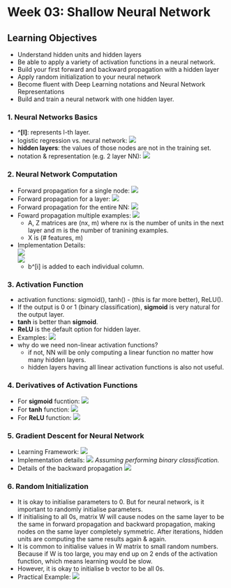 # Week 03: Shallow Neural Network

## Learning Objectives

* Understand hidden units and hidden layers
* Be able to apply a variety of activation functions in a neural network.
* Build your first forward and backward propagation with a hidden layer
* Apply random initialization to your neural network
* Become fluent with Deep Learning notations and Neural Network Representations
* Build and train a neural network with one hidden layer.

### 1. Neural Networks Basics
* __^[l]__: represents l-th layer. 
* logistic regression vs. neural network: 
![](./img/wk03_NN_vs_LR.png)
* __hidden layers__: the values of those nodes are not in the training set. 
* notation & representation (e.g. 2 layer NN):
![](./img/wk03_repre.png)

### 2. Neural Network Computation
*  Forward propagation for a single node: 
![](./img/wk03_FW_node_computation.png)
* Forward propagation for a layer: 
![](./img/wk03_FW_layer_computation.png)
* Forward propagation for the entire NN: 
![](./img/wk03_FW_NN_computation.png)
* Foward propagation multiple examples: 
![](./img/wk03_full_training_set.png)
	- A, Z matrices are (nx, m) where nx is the number of units in the next layer and m is the number of tranining examples. 
	- X is (# features, m)
* Implementation Details:  
![](./img/wk03_multi_details1.png)  
![](./img/wk03_multi_details2.png)  
	- b^[i] is added to each individual column. 

### 3. Activation Function
* activation functions: sigmoid(), tanh() - (this is far more better), ReLU(). 
* If the output is 0 or 1 (binary classification), __sigmoid__ is very natural for the output layer.
* __tanh__ is better than __sigmoid__.  
* __ReLU__ is the default option for hidden layer. 
* Examples: 
![](./img/wk03_activation_function.png)
* why do we need non-linear activation functions?
	* if not, NN will be only computing a linear  function no matter how many hidden layers. 
	* hidden layers having all linear activation functions is also not useful. 

### 4. Derivatives of Activation Functions
* For __sigmoid__ fucntion: 
![](./img/wk03_sigmoid.png) 
* For __tanh__ function: 
![](./img/wk03_tanh.png) 
* For __ReLU__ function:
![](./img/wk03_ReLU.png) 

### 5. Gradient Descent for Neural Network
* Learning Framework: 
![](./img/wk03_learning_framework.png) 
* Implementation details: 
![](./img/wk03_formula.png)
_Assuming performing binary classification._
* Details of the backward propagation
![](./img/wk03_BW_summary.png)

### 6. Random Initialization 
* It is okay to initialise parameters to 0. But for neural network, is it important to randomly initialise parameters. 
* If initialising to all 0s, matrix W will cause nodes on the same layer to be the same in forward propagation and backward propagation, making nodes on the same layer completely symmetric. After iterations, hidden units are computing the same results again & again.
* It is common to initialise values in W matrix to small random numbers. Because if W is too large, you may end up on 2 ends of the activation function, which means learning would be slow.   
* However, it is okay to initialise b vector to be all 0s.  
* Practical Example:
![](./img/wk03_init.png) 
 